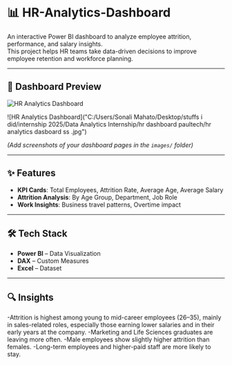# 📊 HR-Analytics-Dashboard
An interactive Power BI dashboard to analyze employee attrition, performance, and salary insights.  
This project helps HR teams take data-driven decisions to improve employee retention and workforce planning.  

---

## 📸 Dashboard Preview

![HR Analytics Dashboard](images/hr_dashboard.png)

![HR Analytics Dashboard]("C:/Users/Sonali Mahato/Desktop/stuffs i  did/internship 2025/Data Analytics Internship/hr dashboard paultech/hr analytics dasboard ss .jpg") 

*(Add screenshots of your dashboard pages in the `images/` folder)*

---

## ✨ Features
- **KPI Cards**: Total Employees, Attrition Rate, Average Age, Average Salary  
- **Attrition Analysis**: By Age Group, Department, Job Role  
- **Work Insights**: Business travel patterns, Overtime impact

---

## 🛠️ Tech Stack
- **Power BI** – Data Visualization  
- **DAX** – Custom Measures  
- **Excel** – Dataset  

---

## 🔍 Insights
-Attrition is highest among young to mid-career employees (26–35), mainly in sales-related roles, especially those earning lower salaries and in their early years at the company.
-Marketing and Life Sciences graduates are leaving more often.
-Male employees show slightly higher attrition than females.
-Long-term employees and higher-paid staff are more likely to stay. 
